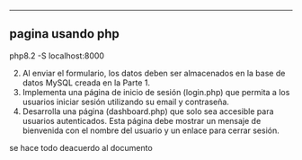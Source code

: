 ---------
pagina usando php 
------
php8.2 -S localhost:8000


2. Al enviar el formulario, los datos deben ser almacenados en la base de datos
MySQL creada en la Parte 1.
3. Implementa una página de inicio de sesión (login.php) que permita a los usuarios
iniciar sesión utilizando su email y contraseña.
4. Desarrolla una página (dashboard.php) que solo sea accesible para usuarios
autenticados. Esta página debe mostrar un mensaje de bienvenida con el nombre
del usuario y un enlace para cerrar sesión.

se hace todo deacuerdo al documento